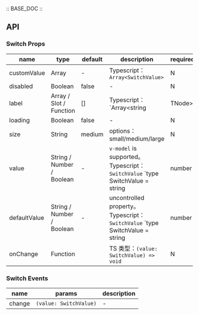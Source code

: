 :: BASE_DOC ::

## API

### Switch Props

name | type | default | description | required
-- | -- | -- | -- | --
customValue | Array | - | Typescript：`Array<SwitchValue>` | N
disabled | Boolean | false | \- | N
label | Array / Slot / Function | [] | Typescript：`Array<string | TNode> | TNode<{ value: SwitchValue }>`。[see more ts definition](https://github.com/Tencent/tdesign-vue/blob/develop/src/common.ts) | N
loading | Boolean | false | \- | N
size | String | medium | options：small/medium/large | N
value | String / Number / Boolean | - | `v-model` is supported。Typescript：`SwitchValue` `type SwitchValue = string | number | boolean`。[see more ts definition](https://github.com/Tencent/tdesign-vue/tree/develop/src/switch/type.ts) | N
defaultValue | String / Number / Boolean | - | uncontrolled property。Typescript：`SwitchValue` `type SwitchValue = string | number | boolean`。[see more ts definition](https://github.com/Tencent/tdesign-vue/tree/develop/src/switch/type.ts) | N
onChange | Function |  | TS 类型：`(value: SwitchValue) => void`<br/> | N

### Switch Events

name | params | description
-- | -- | --
change | `(value: SwitchValue)` | \-
